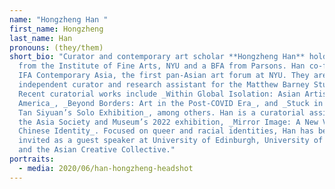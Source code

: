 ```yaml
---
name: "Hongzheng Han "
first_name: Hongzheng
last_name: Han
pronouns: (they/them)
short_bio: "Curator and contemporary art scholar **Hongzheng Han** holds an MA
  from the Institute of Fine Arts, NYU and a BFA from Parsons. Han co-founded
  IFA Contemporary Asia, the first pan-Asian art forum at NYU. They are an
  independent curator and research assistant for the Matthew Barney Studio.
  Recent curatorial works include _Within Global Isolation: Asian Artists in
  America_, _Beyond Borders: Art in the Post-COVID Era_, and _Stuck in Between:
  Tan Siyuan’s Solo Exhibition_, among others. Han is a curatorial assistant for
  the Asia Society and Museum’s 2022 exhibition, _Mirror Image: A New View of
  Chinese Identity_. Focused on queer and racial identities, Han has been
  invited as a guest speaker at University of Edinburgh, University of Michigan
  and the Asian Creative Collective."
portraits:
  - media: 2020/06/han-hongzheng-headshot
---
```

